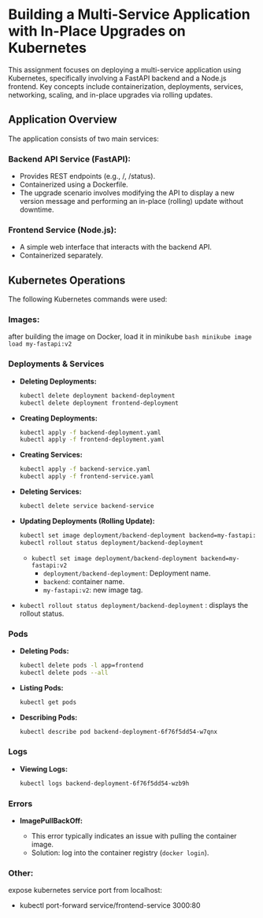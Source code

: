# Building a Multi-Service Application with In-Place Upgrades on Kubernetes

This assignment focuses on deploying a multi-service application using Kubernetes, specifically involving a FastAPI backend and a Node.js frontend. Key concepts include containerization, deployments, services, networking, scaling, and in-place upgrades via rolling updates.

## Application Overview

The application consists of two main services:

### Backend API Service (FastAPI):

* Provides REST endpoints (e.g., /, /status).
* Containerized using a Dockerfile.
* The upgrade scenario involves modifying the API to display a new version message and performing an in-place (rolling) update without downtime.

### Frontend Service (Node.js):

* A simple web interface that interacts with the backend API.
* Containerized separately.


## Kubernetes Operations

The following Kubernetes commands were used:

### Images:
after building the image on Docker, load it in minikube
    ```bash
    minikube image load my-fastapi:v2
    ```
    
### Deployments & Services

* **Deleting Deployments:**

    ```bash
    kubectl delete deployment backend-deployment
    kubectl delete deployment frontend-deployment
    ```

* **Creating Deployments:**

    ```bash
    kubectl apply -f backend-deployment.yaml
    kubectl apply -f frontend-deployment.yaml
    ```

* **Creating Services:**

    ```bash
    kubectl apply -f backend-service.yaml
    kubectl apply -f frontend-service.yaml
    ```

* **Deleting Services:**

    ```bash
    kubectl delete service backend-service
    ```

* **Updating Deployments (Rolling Update):**

    ```bash
    kubectl set image deployment/backend-deployment backend=my-fastapi:v2
    kubectl rollout status deployment/backend-deployment
    ```

    * `kubectl set image deployment/backend-deployment backend=my-fastapi:v2`
        * `deployment/backend-deployment`: Deployment name.
        * `backend`: container name.
        * `my-fastapi:v2`: new image tag.

* `kubectl rollout status deployment/backend-deployment` : displays the rollout status.

### Pods

* **Deleting Pods:**

    ```bash
    kubectl delete pods -l app=frontend
    kubectl delete pods --all
    ```

* **Listing Pods:**

    ```bash
    kubectl get pods
    ```

* **Describing Pods:**

    ```bash
    kubectl describe pod backend-deployment-6f76f5dd54-w7qnx
    ```

### Logs

* **Viewing Logs:**

    ```bash
    kubectl logs backend-deployment-6f76f5dd54-wzb9h
    ```


### Errors

* **ImagePullBackOff:**

    * This error typically indicates an issue with pulling the container image.
    * Solution: log into the container registry (`docker login`).

### Other:
expose kubernetes service port from localhost:
*  kubectl port-forward service/frontend-service 3000:80
